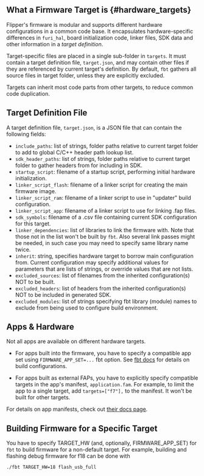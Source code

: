 ## What a Firmware Target is {#hardware_targets}

Flipper's firmware is modular and supports different hardware configurations in a common code base. It encapsulates hardware-specific differences in `furi_hal`, board initialization code, linker files, SDK data and other information in a _target definition_.

Target-specific files are placed in a single sub-folder in `targets`. It must contain a target definition file, `target.json`, and may contain other files if they are referenced by current target's definition. By default, `fbt` gathers all source files in target folder, unless they are explicitly excluded.

Targets can inherit most code parts from other targets, to reduce common code duplication.


## Target Definition File

A target definition file, `target.json`, is a JSON file that can contain the following fields:

* `include_paths`: list of strings, folder paths relative to current target folder to add to global C/C++ header path lookup list.
* `sdk_header_paths`: list of strings, folder paths relative to current target folder to gather headers from for including in SDK.
* `startup_script`: filename of a startup script, performing initial hardware initialization.
* `linker_script_flash`: filename of a linker script for creating the main firmware image.
* `linker_script_ram`: filename of a linker script to use in "updater" build configuration.
* `linker_script_app`: filename of a linker script to use for linking .fap files.
* `sdk_symbols`: filename of a .csv file containing current SDK configuration for this target.
* `linker_dependencies`: list of libraries to link the firmware with. Note that those not in the list won't be built by `fbt`. Also several link passes might be needed, in such case you may need to specify same library name twice.
* `inherit`: string, specifies hardware target to borrow main configuration from. Current configuration may specify additional values for parameters that are lists of strings, or override values that are not lists.
* `excluded_sources`: list of filenames from the inherited configuration(s) NOT to be built.
* `excluded_headers`: list of headers from the inherited configuration(s) NOT to be included in generated SDK.
* `excluded_modules`: list of strings specifying fbt library (module) names to exclude from being used to configure build environment.


## Apps & Hardware

Not all apps are available on different hardware targets. 

* For apps built into the firmware, you have to specify a compatible app set using `FIRMWARE_APP_SET=...` fbt option. See [fbt docs](./fbt.md) for details on build configurations.

* For apps built as external FAPs, you have to explicitly specify compatible targets in the app's manifest, `application.fam`. For example, to limit the app to a single target, add `targets=["f7"],` to the manifest. It won't be built for other targets.

For details on app manifests, check out [their docs page](./AppManifests.md).


## Building Firmware for a Specific Target

You have to specify TARGET_HW (and, optionally, FIRMWARE_APP_SET) for `fbt` to build firmware for a non-default target. For example, building and flashing debug firmware for f18 can be done with

    ./fbt TARGET_HW=18 flash_usb_full

